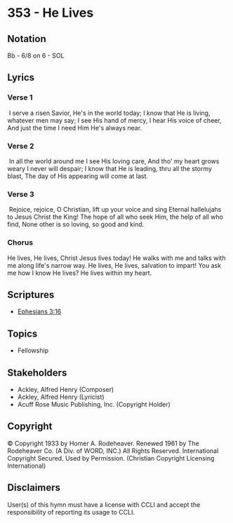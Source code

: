 # 353 - He Lives

## Notation

Bb - 6/8 on 6 - SOL

## Lyrics

### Verse 1

 I serve a risen Savior, He's in the world today; I know that He is living, whatever men may say; I see His hand of mercy, I hear His voice of cheer, And just the time I need Him He's always near. 

### Verse 2

 In all the world around me I see His loving care, And tho' my heart grows weary I never will despair; I know that He  is leading, thru all the stormy blast, The day of His appearing will come at last. 

### Verse 3

 Rejoice, rejoice, O Christian, lift up your voice and sing Eternal hallelujahs to Jesus Christ the King! The hope of all who seek Him, the help of all who find, None other is so loving, so good and kind. 

### Chorus

He lives, He lives, Christ Jesus lives today! He walks with me and talks with me along life's narrow way. He lives, He lives, salvation to impart! You ask me how I know He lives? He lives within my heart. 


## Scriptures

- [Ephesians 3:16](https://www.biblegateway.com/passage/?search=Ephesians%203%3A16)

## Topics

- Fellowship

## Stakeholders

- Ackley, Alfred Henry (Composer)
- Ackley, Alfred Henry (Lyricist)
- Acuff Rose Music Publishing, Inc. (Copyright Holder)

## Copyright

© Copyright 1933 by Homer A. Rodeheaver. Renewed 1961 by The Rodeheaver Co. (A Div. of WORD, INC.) All Rights Reserved. International Copyright Secured. Used by Permission.
(Christian Copyright Licensing International)

## Disclaimers

User(s) of this hymn must have a license with CCLI and accept the responsibility of reporting its usage to CCLI.

